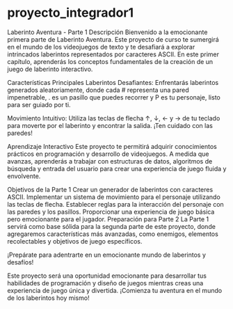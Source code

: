 # proyecto_integrador1
Laberinto Aventura - Parte 1
Descripción
Bienvenido a la emocionante primera parte de Laberinto Aventura. Este proyecto de curso te sumergirá en el mundo de los videojuegos de texto y te desafiará a explorar intrincados laberintos representados por caracteres ASCII. En este primer capítulo, aprenderás los conceptos fundamentales de la creación de un juego de laberinto interactivo.

Características Principales
Laberintos Desafiantes: Enfrentarás laberintos generados aleatoriamente, donde cada # representa una pared impenetrable, . es un pasillo que puedes recorrer y P es tu personaje, listo para ser guiado por ti.

Movimiento Intuitivo: Utiliza las teclas de flecha ↑, ↓, ← y → de tu teclado para moverte por el laberinto y encontrar la salida. ¡Ten cuidado con las paredes!

Aprendizaje Interactivo
Este proyecto te permitirá adquirir conocimientos prácticos en programación y desarrollo de videojuegos. A medida que avanzas, aprenderás a trabajar con estructuras de datos, algoritmos de búsqueda y entrada del usuario para crear una experiencia de juego fluida y envolvente.

Objetivos de la Parte 1
Crear un generador de laberintos con caracteres ASCII.
Implementar un sistema de movimiento para el personaje utilizando las teclas de flecha.
Establecer reglas para la interacción del personaje con las paredes y los pasillos.
Proporcionar una experiencia de juego básica pero emocionante para el jugador.
Preparación para Parte 2
La Parte 1 servirá como base sólida para la segunda parte de este proyecto, donde agregaremos características más avanzadas, como enemigos, elementos recolectables y objetivos de juego específicos.

¡Prepárate para adentrarte en un emocionante mundo de laberintos y desafíos!

Este proyecto será una oportunidad emocionante para desarrollar tus habilidades de programación y diseño de juegos mientras creas una experiencia de juego única y divertida. ¡Comienza tu aventura en el mundo de los laberintos hoy mismo!